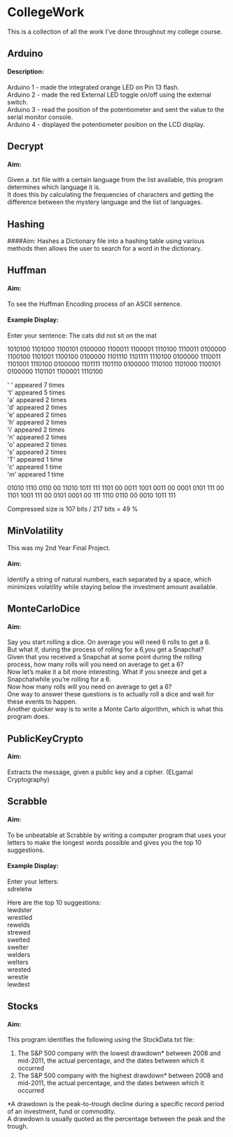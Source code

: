 # CollegeWork
This is a collection of all the work I've done throughout my college course.

## Arduino
#### Description:
Arduino 1 - made the integrated orange LED on Pin 13 flash.  
Arduino 2 - made the red External LED toggle on/off using the external switch.  
Arduino 3 - read the position of the potentiometer and sent the value to the serial monitor console.  
Arduino 4 - displayed the potentiometer position on the LCD display.  

## Decrypt
#### Aim:
Given a .txt file with a certain language from the list available, this program determines which language it is.  
It does this by calculating the frequencies of characters and getting the difference between the mystery language and the list of languages.

## Hashing
####Aim:
Hashes a Dictionary file into a hashing table using various methods then allows the user to search for a word in the dictionary.

## Huffman
#### Aim:
To see the Huffman Encoding process of an ASCII sentence.
#### Example Display:
Enter your sentence: The cats did not sit on the mat

1010100 1101000 1100101 0100000 1100011 1100001 1110100 1110011 0100000 1100100 1101001 1100100 0100000 1101110 1101111 1110100 0100000 1110011 1101001 1110100 0100000 1101111 1101110 0100000 1110100 1101000 1100101 0100000 1101101 1100001 1110100

' ' appeared 7 times  
't' appeared 5 times  
'a' appeared 2 times  
'd' appeared 2 times  
'e' appeared 2 times  
'h' appeared 2 times  
'i' appeared 2 times  
'n' appeared 2 times  
'o' appeared 2 times  
's' appeared 2 times  
'T' appeared 1 time  
'c' appeared 1 time  
'm' appeared 1 time  

01010 1110 0110 00 11010 1011 111 1101 00 0011 1001 0011 00 0001 0101 111 00 1101 1001 111 00 0101 0001 00 111 1110 0110 00 0010 1011 111 

Compressed size is 107 bits / 217 bits = 49 %

## MinVolatility
This was my 2nd Year Final Project.
#### Aim:
Identify a string of natural numbers, each separated by a space, which minimizes volatility while staying below the investment amount available. 

## MonteCarloDice
#### Aim:
Say you start rolling a dice. On average you will need 6 rolls to get a 6.  
But what if, during the process of rolling for a 6,you get a Snapchat?  
Given that you received a Snapchat at some point during the rolling process, how many rolls will you need on average to get a 6?  
Now let’s make it a bit more interesting. What if you sneeze and get a Snapchatwhile you’re rolling for a 6.  
Now how many rolls will you need on average to get a 6?  
One way to answer these questions is to actually roll a dice and wait for these events to happen.  
Another quicker way is to write a Monte Carlo algorithm, which is what this program does.

## PublicKeyCrypto
#### Aim:
Extracts the message, given a public key and a cipher. (ELgamal Cryptography)

## Scrabble
#### Aim:
To be unbeatable at Scrabble by writing a computer program that uses your letters to make the longest words possible and gives you the top 10 suggestions.
#### Example Display:
Enter your letters:  
sdreletw

Here are the top 10 suggestions:  
lewdster  
wrestled  
rewelds  
strewed  
swelted  
swelter  
welders  
welters  
wrested  
wrestle  
lewdest  

## Stocks
#### Aim:
This program identifies the following using the StockData.txt file:
 1. The S&P 500 company with the lowest drawdown* between 2008 and mid-2011, the actual percentage, and the dates between which it occurred  
 2. The S&P 500 company with the highest drawdown* between 2008 and mid-2011, the actual percentage, and the dates between which it occurred  

*A drawdown is the peak-to-trough decline during a specific record period of an investment, fund or commodity.  
 A drawdown is usually quoted as the percentage between the peak and the trough.
